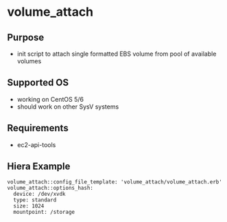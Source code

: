 # volume_attach

## Purpose
* init script to attach single formatted EBS volume from pool of available volumes

## Supported OS
* working on CentOS 5/6
* should work on other SysV systems 

## Requirements
- ec2-api-tools

## Hiera Example
```
volume_attach::config_file_template: 'volume_attach/volume_attach.erb'
volume_attach::options_hash:
  device: /dev/xvdk
  type: standard
  size: 1024
  mountpoint: /storage
  ```
